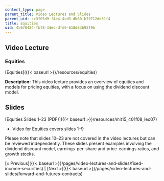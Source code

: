 ```yaml
---
content_type: page
parent_title: Video Lectures and Slides
parent_uid: cc3f05d9-f4e4-4ed3-db60-b79712de51f4
title: Equities
uid: 4b678424-fbf8-3dec-dfd0-618d83b98f9b
---
```


Video Lecture
-------------

### Equities

[Equities]({{< baseurl >}}/resources/equities)

**Description:** This video lecture provides an overview of equities and models for pricing equities, with a focus on using the dividend discount model.

Slides
------

[Equities Slides 1–23 (PDF)]({{< baseurl >}}/resources/mit15_401f08_lec07)

*   Video for Equities covers slides 1–9

Please note that slides 10–23 are not covered in the video lectures but can be reviewed independently. These slides present examples involving the dividend discount model, earnings-per-share and price-earnings ratios, and growth stocks.

[« Previous]({{< baseurl >}}/pages/video-lectures-and-slides/fixed-income-securities) | [Next »]({{< baseurl >}}/pages/video-lectures-and-slides/forward-and-futures-contracts)